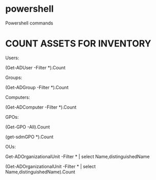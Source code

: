 # powershell
Powershell commands

COUNT ASSETS FOR INVENTORY
===========================

Users:

(Get-ADUser -Filter *).Count

Groups:

(Get-ADGroup -Filter *).Count

Computers:

(Get-ADComputer -Filter *).Count

GPOs:

(Get-GPO -All).Count

(get-sdmGPO *).Count


OUs:

Get-ADOrganizationalUnit -Filter * | select Name,distinguishedName

(Get-ADOrganizationalUnit -Filter * | select Name,distinguishedName).Count
